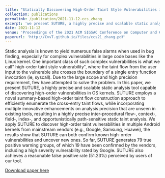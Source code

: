 ```yaml
---
title: "Statically Discovering High-Order Taint Style Vulnerabilities in OS Kernels"
collection: publications
permalink: /publication/2021-11-12-ccs_zhang
excerpt: 'we present SUTURE, a highly precise and scalable static analysis tool capable of discovering high-order vulnerabilities in OS kernels.'
date: 2021-11-12
venue: 'Proceedings of the 2021 ACM SIGSAC Conference on Computer and Communications Security'
paperurl: 'http://CvvT.github.io/files/ccs21_zhang.pdf'
---
```

Static analysis is known to yield numerous false alarms when used in bug finding, especially for complex vulnerabilities in large code bases like the Linux kernel. One important class of such complex vulnerabilities is what we call" high-order taint style vulnerability", where the taint flow from the user input to the vulnerable site crosses the boundary of a single entry function invocation (ie, syscall). Due to the large scope and high precision requirement, few have attempted to solve the problem. In this paper, we present SUTURE, a highly precise and scalable static analysis tool capable of discovering high-order vulnerabilities in OS kernels. SUTURE employs a novel summary-based high-order taint flow construction approach to efficiently enumerate the cross-entry taint flows, while incorporating multiple innovative enhancements on analysis precision that are unseen in existing tools, resulting in a highly precise inter-procedural flow-, context-, field-,
index-, and opportunistically path-sensitive static taint analysis. We apply SUTURE to discover high-order taint vulnerabilities in multiple Android kernels from mainstream vendors (e.g., Google, Samsung, Huawei), the results show that SUTURE can both confirm known high-order vulnerabilities and uncover new ones. So far, SUTURE generates 79 true positive warning groups, of which 19 have been confirmed by the vendors, including a high severity vulnerability rated by Google. SUTURE also achieves a reasonable false positive rate (51.23%) perceived by users of our tool.

[Download paper here](http://CvvT.github.io/files/ccs21_zhang.pdf)